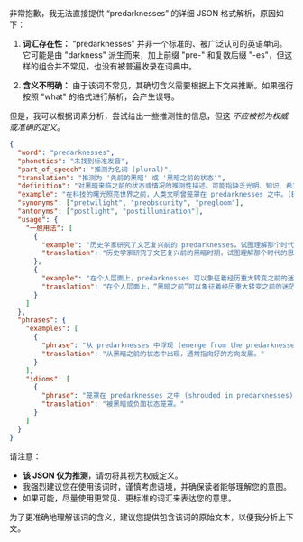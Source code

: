 非常抱歉，我无法直接提供 “predarknesses” 的详细 JSON 格式解析，原因如下：

1.  **词汇存在性：** “predarknesses” 并非一个标准的、被广泛认可的英语单词。它可能是由 "darkness" 派生而来，加上前缀 "pre-" 和复数后缀 "-es"，但这样的组合并不常见，也没有被普遍收录在词典中。

2.  **含义不明确：** 由于该词不常见，其确切含义需要根据上下文来推断。如果强行按照 "what" 的格式进行解析，会产生误导。

但是，我可以根据词素分析，尝试给出一些推测性的信息，但这 *不应被视为权威或准确的定义*。

```json
{
  "word": "predarknesses",
  "phonetics": "未找到标准发音",
  "part_of_speech": "推测为名词 (plural)",
  "translation": "推测为 '先前的黑暗' 或 '黑暗之前的状态'",
  "definition": "对黑暗来临之前的状态或情况的推测性描述。可能指缺乏光明、知识、希望或积极性之前的时期。",
  "example": "在科技的曙光照亮世界之前，人类文明曾笼罩在 predarknesses 之中。(Before the dawn of technology illuminated the world, human civilization was shrouded in predarknesses.)",
  "synonyms": ["pretwilight", "preobscurity", "pregloom"],
  "antonyms": ["postlight", "postillumination"],
  "usage": {
    "一般用法": [
      {
        "example": "历史学家研究了文艺复兴前的 predarknesses，试图理解那个时代的思想和文化。(Historians study the predarknesses before the Renaissance, seeking to understand the thought and culture of that era.)",
        "translation": "历史学家研究了文艺复兴前的黑暗时期，试图理解那个时代的思想和文化。"
      },
      {
        "example": "在个人层面上，predarknesses 可以象征着经历重大转变之前的迷茫和不确定性。(On a personal level, predarknesses can symbolize the confusion and uncertainty before a major transition.)",
        "translation": "在个人层面上，“黑暗之前”可以象征着经历重大转变之前的迷茫和不确定性。"
      }
    ]
  },
  "phrases": {
    "examples": [
      {
        "phrase": "从 predarknesses 中浮现 (emerge from the predarknesses)",
        "translation": "从黑暗之前的状态中出现，通常指向好的方向发展。"
      }
    ],
    "idioms": [
      {
        "phrase": "笼罩在 predarknesses 之中 (shrouded in predarknesses)",
        "translation": "被黑暗或负面状态笼罩。"
      }
    ]
  }
}
```

请注意：

*   **该 JSON 仅为推测**，请勿将其视为权威定义。
*   我强烈建议您在使用该词时，谨慎考虑语境，并确保读者能够理解您的意图。
*   如果可能，尽量使用更常见、更标准的词汇来表达您的意思。

为了更准确地理解该词的含义，建议您提供包含该词的原始文本，以便我分析上下文。 